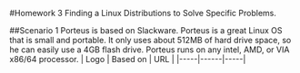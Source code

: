 #Homework 3 Finding a Linux Distributions to Solve Specific Problems.

##Scenario 1
Porteus is based on Slackware. Porteus is a great Linux OS that is small and portable. It only uses about 512MB of hard drive space, so he can easily use a 4GB flash drive. Porteus runs on any intel, AMD, or VIA x86/64 processor.
| Logo | Based on | URL |
|-----|------|-----|
